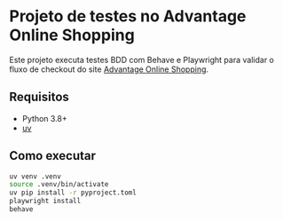 # Projeto de testes no Advantage Online Shopping

Este projeto executa testes BDD com Behave e Playwright para validar o fluxo de checkout do site [Advantage Online Shopping](https://advantageonlineshopping.com/#/).

## Requisitos
- Python 3.8+
- [uv](https://github.com/astral-sh/uv)

## Como executar

```bash
uv venv .venv
source .venv/bin/activate
uv pip install -r pyproject.toml
playwright install
behave